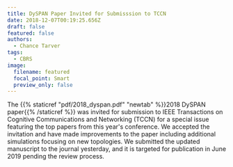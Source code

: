 ```yaml
---
title: DySPAN Paper Invited for Submisssion to TCCN
date: 2018-12-07T00:19:25.656Z
draft: false
featured: false
authors:
  - Chance Tarver
tags:
  - CBRS
image:
  filename: featured
  focal_point: Smart
  preview_only: false
---
```

The {{% staticref "pdf/2018_dyspan.pdf" "newtab" %}}2018 DySPAN paper{{% /staticref %}} was invited for submission to IEEE Transactions on Cognitive Communications and Networking (TCCN) for a special issue featuring the top papers from this year's conference. We accepted the invitation and have made improvements to the paper including additional simulations focusing on new topologies. We submitted the updated manuscript to the journal yesterday, and it is targeted for publication in June 2019 pending the review process. 